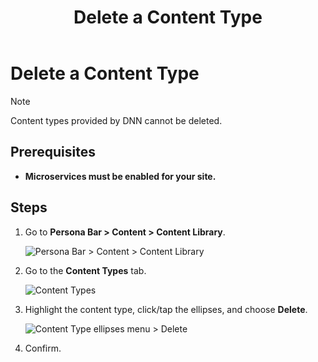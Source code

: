 ﻿---
uid: delete-content-type
locale: en
title: Delete a Content Type
dnneditions: Evoq Engage
dnnversion: 09.02.00
related-topics: create-content-type,duplicate-content-type,edit-content-type,content-fields-versus-form-fields
---

# Delete a Content Type

> [!NOTE]
> Content types provided by DNN cannot be deleted.

## Prerequisites

*   **Microservices must be enabled for your site.**

## Steps

1.  Go to **Persona Bar \> Content \> Content Library**.
    
    ![Persona Bar > Content > Content Library](/images/scr-pbar-host-Content-E91.png)
      
2.  Go to the **Content Types** tab.
    
    ![Content Types](/images/scr-pbtabs-all-Content-ContentLibrary-ContentTypes-E91.png)
    
3.  Highlight the content type, click/tap the ellipses, and choose **Delete**.
    
      
    
    ![Content Type ellipses menu > Delete](/images/scr-ContentTypes-Ellipses-Delete-E91.png)
    
      
    
4.  Confirm.
